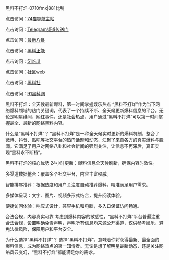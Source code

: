 黑料不打烊-0710fmx|881比鸭

点击访问：<a href="https://74mao.com/">74猫导航主站</a>

点击访问：<a href="https://74mao.com/">Telegram频道传送门</a>

点击访问：<a href="https://heiliao3gvg9x.pages.dev">最新八卦</a>

点击访问：<a href="https://heiliaoxfe5rb.pages.dev">黑料正能</a>

点击访问：<a href="https://heiliaoubleqx.pages.dev">51吃瓜</a>

点击访问：<a href="https://heiliao5s28gk.pages.dev ">社区web</a>

点击访问：<a href="https://heiliaoxrq8i9.pages.dev">黑料社</a>

点击访问：<a href="https://heiliao9wsbg3.pages.dev ">91黑料网</a>

黑料不打烊：全天候最新爆料，第一时间掌握娱乐热点
“黑料不打烊”作为当下网络爆料领域的热门关键词，代表了一个持续不断、全天候更新爆料信息的平台。无论是明星绯闻、网红事件，还是社会热点，用户通过“黑料不打烊”可以第一时间掌握最全、最新的网络黑料内容。

什么是“黑料不打烊”？
“黑料不打烊”是一种全天候实时更新的爆料机制，整合了微博、抖音、贴吧等社交平台的热门话题和动态，汇聚了来自各方的真实爆料与趣闻。它满足了用户对网络八卦和社会新闻的强烈关注，让信息不再滞后，真正实现“黑料永不断档”。

黑料不打烊的核心优势
24小时更新：爆料信息全天候刷新，确保内容时效性。

多渠道数据整合：覆盖多个社交平台，内容丰富权威。

智能排序推荐：根据热度和用户关注度自动推荐爆料，精准满足用户需求。

多媒体呈现：文字、图片、视频多形式结合，提升阅读体验。

便捷访问体验：响应式设计，兼容手机和电脑，多入口保证访问畅通。

合法合规，内容真实可靠
考虑到爆料内容的敏感性，“黑料不打烊”平台普遍注重合法合规，设置明确免责声明，声明所有信息均来源公开渠道，仅供参考娱乐，避免法律风险，保障用户和平台安全。

为什么选择“黑料不打烊”？
选择“黑料不打烊”，意味着你将获得最新、最全面的爆料信息，成为网络热点的第一知情者。无论是想了解明星最新动态，还是关注网络风云变幻，“黑料不打烊”都能满足你的需求。


